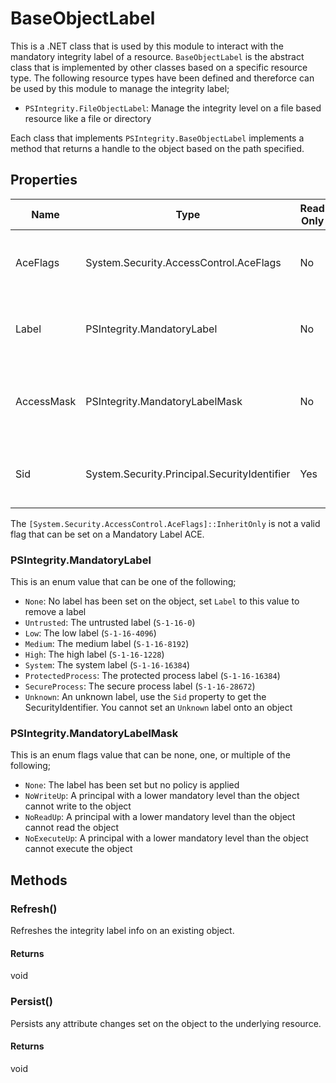 # BaseObjectLabel

This is a .NET class that is used by this module to interact with the mandatory
integrity label of a resource. `BaseObjectLabel` is the abstract class that is
implemented by other classes based on a specific resource type. The following
resource types have been defined and thereforce can be used by this module to
manage the integrity label;

* `PSIntegrity.FileObjectLabel`: Manage the integrity level on a file based resource like a file or directory

Each class that implements `PSIntegrity.BaseObjectLabel` implements a method
that returns a handle to the object based on the path specified.

## Properties

| Name       | Type                                         | Read Only | Description                                                                |
| ---------- | -------------------------------------------- | --------- | -------------------------------------------------------------------------- |
| AceFlags   | System.Security.AccessControl.AceFlags       | No        | Specifies the inheritance and auditing behaviour of the Label ACE          |
| Label      | PSIntegrity.MandatoryLabel                   | No        | Specifies the mandatory integrity label set on the object                  |
| AccessMask | PSIntegrity.MandatoryLabelMask               | No        | Specifies the behaviour of the mandatory integrity label set on the object |
| Sid        | System.Security.Principal.SecurityIdentifier | Yes       | Specifies the SID representation of the integrity label                    |

The `[System.Security.AccessControl.AceFlags]::InheritOnly` is not a valid flag
that can be set on a Mandatory Label ACE.

### PSIntegrity.MandatoryLabel

This is an enum value that can be one of the following;

* `None`: No label has been set on the object, set `Label` to this value to remove a label
* `Untrusted`: The untrusted label (`S-1-16-0`)
* `Low`: The low label (`S-1-16-4096`)
* `Medium`: The medium label (`S-1-16-8192`)
* `High`: The high label (`S-1-16-1228`)
* `System`: The system label (`S-1-16-16384`)
* `ProtectedProcess`: The protected process label (`S-1-16-16384`)
* `SecureProcess`: The secure process label (`S-1-16-28672`)
* `Unknown`: An unknown label, use the `Sid` property to get the SecurityIdentifier. You cannot set an `Unknown` label onto an object

### PSIntegrity.MandatoryLabelMask

This is an enum flags value that can be none, one, or multiple of the
following;

* `None`: The label has been set but no policy is applied
* `NoWriteUp`: A principal with a lower mandatory level than the object cannot write to the object
* `NoReadUp`: A principal with a lower mandatory level than the object cannot read the object
* `NoExecuteUp`: A principal with a lower mandatory level than the object cannot execute the object

## Methods

### Refresh()

Refreshes the integrity label info on an existing object.

#### Returns

void

### Persist()

Persists any attribute changes set on the object to the underlying resource.

#### Returns

void
